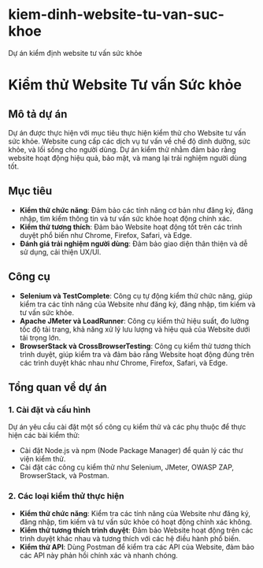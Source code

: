 # kiem-dinh-website-tu-van-suc-khoe
Dự án kiểm định website tư vấn sức khỏe 
# Kiểm thử Website Tư vấn Sức khỏe

## Mô tả dự án

Dự án được thực hiện với mục tiêu thực hiện kiểm thử cho Website tư vấn sức khỏe.
Website cung cấp các dịch vụ tư vấn về chế độ dinh dưỡng, sức khỏe, và lối sống cho người dùng.
Dự án kiểm thử nhằm đảm bảo rằng website hoạt động hiệu quả, bảo mật, và mang lại trải nghiệm người dùng tốt.

## Mục tiêu

- **Kiểm thử chức năng**: Đảm bảo các tính năng cơ bản như đăng ký, đăng nhập, tìm kiếm thông tin và tư vấn sức khỏe hoạt động chính xác.
- **Kiểm thử tương thích**: Đảm bảo Website hoạt động tốt trên các trình duyệt phổ biến như Chrome, Firefox, Safari, và Edge.
- **Đánh giá trải nghiệm người dùng**: Đảm bảo giao diện thân thiện và dễ sử dụng, cải thiện UX/UI.

## Công cụ

- **Selenium và TestComplete**: Công cụ tự động kiểm thử chức năng, giúp kiểm tra các tính năng của Website như đăng ký, đăng nhập, tìm kiếm và tư vấn sức khỏe.
- **Apache JMeter và LoadRunner**: Công cụ kiểm thử hiệu suất, đo lường tốc độ tải trang, khả năng xử lý lưu lượng và hiệu quả của Website dưới tải trọng lớn.
- **BrowserStack và CrossBrowserTesting**: Công cụ kiểm thử tương thích trình duyệt, giúp kiểm tra và đảm bảo rằng Website hoạt động đúng trên các trình duyệt khác nhau như Chrome, Firefox, Safari, và Edge.

## Tổng quan về dự án

### 1. **Cài đặt và cấu hình**

Dự án yêu cầu cài đặt một số công cụ kiểm thử và các phụ thuộc để thực hiện các bài kiểm thử:

- Cài đặt Node.js và npm (Node Package Manager) để quản lý các thư viện kiểm thử.
- Cài đặt các công cụ kiểm thử như Selenium, JMeter, OWASP ZAP, BrowserStack, và Postman.

### 2. **Các loại kiểm thử thực hiện**

- **Kiểm thử chức năng**: Kiểm tra các tính năng của Website như đăng ký, đăng nhập, tìm kiếm và tư vấn sức khỏe có hoạt động chính xác không.
- **Kiểm thử tương thích trình duyệt**: Đảm bảo Website hoạt động trên các trình duyệt khác nhau và tương thích với các hệ điều hành phổ biến.
- **Kiểm thử API**: Dùng Postman để kiểm tra các API của Website, đảm bảo các API này phản hồi chính xác và nhanh chóng.




